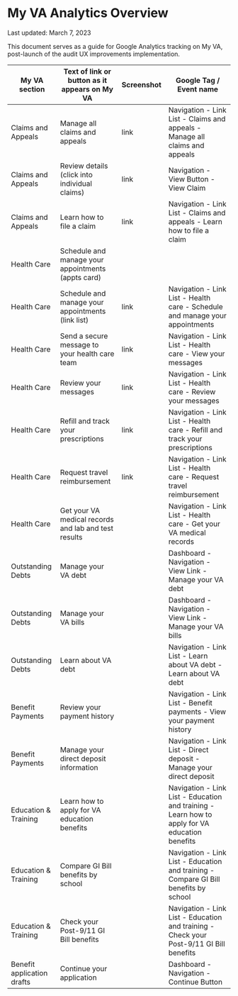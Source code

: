 # My VA Analytics Overview
Last updated: March 7, 2023

This document serves as a guide for Google Analytics tracking on My VA, post-launch of the audit UX improvements implementation.

|  **My VA section**     |  **Text of link or button as it appears on My VA**  | **Screenshot** |**Google Tag / Event name**| 
|--------------------|----------------------------------------------------|------------|-------------------------|
| Claims and Appeals | Manage all claims and appeals                      |  link      |	Navigation - Link List - Claims and appeals - Manage all claims and appeals |
| Claims and Appeals | Review details (click into individual claims)      |  link      | Navigation - View Button - View Claim |
| Claims and Appeals | Learn how to file a claim	                        |  link      | Navigation - Link List - Claims and appeals - Learn how to file a claim|
| Health Care        | Schedule and manage your appointments (appts card) |	           |       |
| Health Care        |	Schedule and manage your appointments (link list) |  link      | Navigation - Link List - Health care - Schedule and manage your appointments|
| Health Care        | Send a secure message to your health care team     |  link      | Navigation - Link List - Health care - View your messages|
| Health Care        |	Review your messages                              |  link      | Navigation - Link List - Health care - Review your messages|
| Health Care        |	Refill and track your prescriptions	              |  link      | Navigation - Link List - Health care - Refill and track your prescriptions|
| Health Care        |	Request travel reimbursement                      |  link      | Navigation - Link List - Health care - Request travel reimbursement|
| Health Care        |	Get your VA medical records and lab and test results |         |	Navigation - Link List - Health care - Get your VA medical records|
| Outstanding Debts  | Manage your VA debt	                              |            | Dashboard - Navigation - View Link - Manage your VA debt|
| Outstanding Debts  | Manage your VA bills	                              |            | Dashboard - Navigation - View Link - Manage your VA bills|
| Outstanding Debts	 | Learn about VA debt 	                              |            |	Navigation - Link List - Learn about VA debt - Learn about VA debt|
| Benefit Payments   | Review your payment history	                      |            |	Navigation - Link List - Benefit payments - View your payment history|
| Benefit Payments   |Manage your direct deposit information	            |            |	Navigation - Link List - Direct deposit - Manage your direct deposit| 
| Education & Training | Learn how to apply for VA education benefits	    |            |Navigation - Link List - Education and training - Learn how to apply for VA education benefits|
| Education & Training|	Compare GI Bill benefits by school		            |            |Navigation - Link List - Education and training - Compare GI Bill benefits by school|
|Education & Training	| Check your Post-9/11 GI Bill benefits 	          |            |	Navigation - Link List - Education and training - Check your Post-9/11 GI Bill benefits|
| Benefit application drafts |Continue your application		                |            |Dashboard - Navigation - Continue Button|
